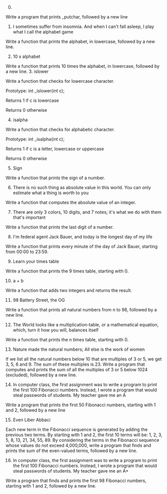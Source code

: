 0.

Write a program that prints _putchar, followed by a new line

1. I sometimes suffer from insomnia. And when I can't fall asleep, I play what I call the alphabet game

Write a function that prints the alphabet, in lowercase, followed by a new line.

2. 10 x alphabet

Write a function that prints 10 times the alphabet, in lowercase, followed by a new line.
3. islower

Write a function that checks for lowercase character.



Prototype: int _islower(int c);

Returns 1 if c is lowercase

Returns 0 otherwise

4. isalpha


Write a function that checks for alphabetic character.



Prototype: int _isalpha(int c);

Returns 1 if c is a letter, lowercase or uppercase

Returns 0 otherwise

5. Sign


Write a function that prints the sign of a number.

6. There is no such thing as absolute value in this world. You can only estimate what a thing is worth to you


Write a function that computes the absolute value of an integer.

7. There are only 3 colors, 10 digits, and 7 notes; it's what we do with them that's important


Write a function that prints the last digit of a number.

8. I'm federal agent Jack Bauer, and today is the longest day of my life


Write a function that prints every minute of the day of Jack Bauer, starting from 00:00 to 23:59.

9. Learn your times table

Write a function that prints the 9 times table, starting with 0.

10. a + b

Write a function that adds two integers and returns the result.

11. 98 Battery Street, the OG


Write a function that prints all natural numbers from n to 98, followed by a new line.

12. The World looks like a multiplication-table, or a mathematical equation, which, turn it how you will, balances itself


Write a function that prints the n times table, starting with 0.

13. Nature made the natural numbers; All else is the work of women

If we list all the natural numbers below 10 that are multiples of 3 or 5, we get 3, 5, 6 and 9. The sum of these multiples is 23. Write a program that computes and prints the sum of all the multiples of 3 or 5 below 1024 (excluded), followed by a new line.

14. In computer class, the first assignment was to write a program to print the first 100 Fibonacci numbers. Instead, I wrote a program that would steal passwords of students. My teacher gave me an A


Write a program that prints the first 50 Fibonacci numbers, starting with 1 and 2, followed by a new line

15. Even Liber Abbaci


Each new term in the Fibonacci sequence is generated by adding the previous two terms. By starting with 1 and 2, the first 10 terms will be: 1, 2, 3, 5, 8, 13, 21, 34, 55, 89. By considering the terms in the Fibonacci sequence whose values do not exceed 4,000,000, write a program that finds and prints the sum of the even-valued terms, followed by a new line.

16. In computer class, the first assignment was to write a program to print the first 100 Fibonacci numbers. Instead, I wrote a program that would steal passwords of students. My teacher gave me an A+


Write a program that finds and prints the first 98 Fibonacci numbers, starting with 1 and 2, followed by a new line.

